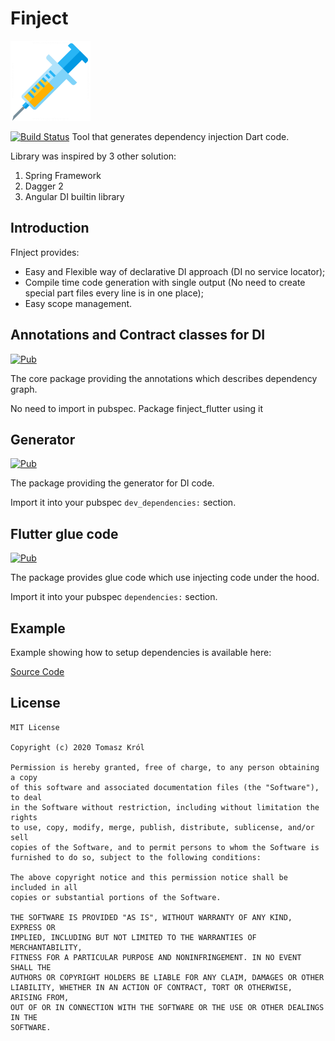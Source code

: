 # Finject

![alt text](https://raw.githubusercontent.com/TomMannson/Finject/master/art/injection.png "Finject Logo")

[![Build Status](https://api.travis-ci.com/TomMannson/Finject.svg?branch=master)](https://travis-ci.com/TomMannson/Finject)
Tool that generates dependency injection Dart code.

Library was inspired by 3 other solution:
1. Spring Framework
2. Dagger 2
3. Angular DI builtin library


## Introduction

FInject provides:

- Easy and Flexible way of declarative DI approach (DI no service locator);
- Compile time code generation with single output (No need to create special part  files every line is in one place);
- Easy scope management.

## Annotations and Contract classes for DI

[![Pub](https://img.shields.io/pub/v/finject.svg)](https://pub.dev/packages/finject)

The core package providing the annotations which describes dependency graph.

No need to import in pubspec. Package finject_flutter using it


## Generator

[![Pub](https://img.shields.io/pub/v/finject_generator.svg)](https://pub.dev/packages/finject_generator)

The package providing the generator for DI code.

Import it into your pubspec `dev_dependencies:` section.


## Flutter glue code

[![Pub](https://img.shields.io/pub/v/finject_flutter.svg)](https://pub.dev/packages/finject_flutter)

The package provides glue code which use injecting code under the hood.

Import it into your pubspec `dependencies:` section.


## Example

Example showing how to setup dependencies is available here:

[Source Code](https://github.com/TomMannson/Finject/tree/master/example)


## License

```
MIT License

Copyright (c) 2020 Tomasz Król

Permission is hereby granted, free of charge, to any person obtaining a copy
of this software and associated documentation files (the "Software"), to deal
in the Software without restriction, including without limitation the rights
to use, copy, modify, merge, publish, distribute, sublicense, and/or sell
copies of the Software, and to permit persons to whom the Software is
furnished to do so, subject to the following conditions:

The above copyright notice and this permission notice shall be included in all
copies or substantial portions of the Software.

THE SOFTWARE IS PROVIDED "AS IS", WITHOUT WARRANTY OF ANY KIND, EXPRESS OR
IMPLIED, INCLUDING BUT NOT LIMITED TO THE WARRANTIES OF MERCHANTABILITY,
FITNESS FOR A PARTICULAR PURPOSE AND NONINFRINGEMENT. IN NO EVENT SHALL THE
AUTHORS OR COPYRIGHT HOLDERS BE LIABLE FOR ANY CLAIM, DAMAGES OR OTHER
LIABILITY, WHETHER IN AN ACTION OF CONTRACT, TORT OR OTHERWISE, ARISING FROM,
OUT OF OR IN CONNECTION WITH THE SOFTWARE OR THE USE OR OTHER DEALINGS IN THE
SOFTWARE.
```

